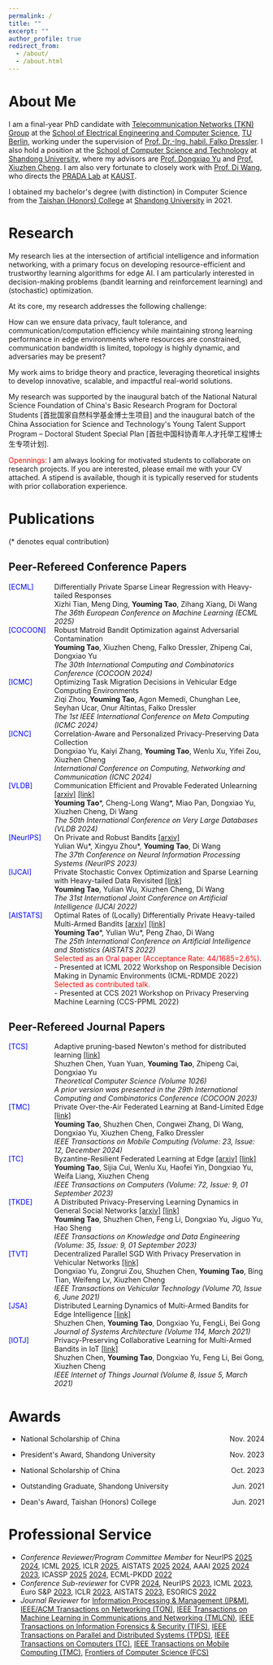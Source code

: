 ```yaml
---
permalink: /
title: ""
excerpt: ""
author_profile: true
redirect_from: 
  - /about/
  - /about.html
---
```


<!--
{% if site.google_scholar_stats_use_cdn %}
{% assign gsDataBaseUrl = "https://cdn.jsdelivr.net/gh/" | append: site.repository | append: "@" %}
{% else %}
{% assign gsDataBaseUrl = "https://raw.githubusercontent.com/" | append: site.repository | append: "/" %}
{% endif %}
{% assign url = gsDataBaseUrl | append: "google-scholar-stats/gs_data_shieldsio.json" %}
-->

<span class='anchor' id='about-me'></span>

# About Me

I am a final-year PhD candidate with [Telecommunication Networks (TKN) Group](https://www2.tkn.tu-berlin.de/) at the [School of Electrical Engineering and Computer Science](https://www.tu.berlin/eecs/), [TU Berlin](https://www.tu.berlin/), working under the supervision of [Prof. Dr.-Ing. habil. Falko Dressler](https://www2.tkn.tu-berlin.de/team/dressler/). I also hold a position at the [School of Computer Science and Technology](https://www.cs.sdu.edu.cn/) at [Shandong University](https://www.sdu.edu.cn/), where my advisors are [Prof. Dongxiao Yu](https://scholar.google.com/citations?user=hiQxuHYAAAAJ) and [Prof. Xiuzhen Cheng](https://scholar.google.com/citations?user=O1yGhH0AAAAJ). I am also very fortunate to closely work with [Prof. Di Wang](https://shao3wangdi.github.io/), who directs the [PRADA Lab](https://pradalab1.github.io/) at [KAUST](https://www.kaust.edu.sa/en/).

I obtained my bachelor's degree (with distinction) in Computer Science from the [Taishan (Honors) College](https://www.tsxt.sdu.edu.cn/) at [Shandong University](https://www.sdu.edu.cn/) in 2021.

<!-- My most recent cv can be found [here]() -->

# Research 

My research lies at the intersection of artificial intelligence and information networking, with a primary focus on developing resource-efficient and trustworthy learning algorithms for edge AI. I am particularly interested in decision-making problems (bandit learning and reinforcement learning) and (stochastic) optimization.

At its core, my research addresses the following challenge:

How can we ensure data privacy, fault tolerance, and communication/computation efficiency while maintaining strong learning performance in edge environments where resources are constrained, communication bandwidth is limited, topology is highly dynamic, and adversaries may be present?

My work aims to bridge theory and practice, leveraging theoretical insights to develop innovative, scalable, and impactful real-world solutions.

My research was supported by the inaugural batch of the National Natural Science Foundation of China's Basic Research Program for Doctoral Students [首批国家自然科学基金博士生项目] and the inaugural batch of the China Association for Science and Technology's Young Talent Support Program – Doctoral Student Special Plan [首批中国科协青年人才托举工程博士生专项计划].

<span style="color: red;">Opennings:</span> I am always looking for motivated students to collaborate on research projects. If you are interested, please email me with your CV attached. A stipend is available, though it is typically reserved for students with prior collaboration experience.


# Publications  

(\* denotes equal contribution)

## Peer-Refereed Conference Papers

<ul style="list-style: none; padding-left: 0;">
  <li style="display: table-row; margin-bottom: 10px;">
    <span style="display: table-cell; color: blue; width: 90px; vertical-align: top; text-align: left;">[ECML]</span>
    <div style="display: table-cell; text-align: left;">
      Differentially Private Sparse Linear Regression with Heavy-tailed Responses  
      <br>Xizhi Tian, Meng Ding, <strong>Youming Tao</strong>, Zihang Xiang, Di Wang  
      <br><em>The 36th European Conference on Machine Learning (ECML 2025)</em>
    </div>
  </li>
  <li style="display: table-row; margin-bottom: 10px;">
    <span style="display: table-cell; color: blue; width: 90px; vertical-align: top; text-align: left;">[COCOON]</span>
    <div style="display: table-cell; text-align: left;">
      Robust Matroid Bandit Optimization against Adversarial Contamination  
      <br><strong>Youming Tao</strong>, Xiuzhen Cheng, Falko Dressler, Zhipeng Cai, Dongxiao Yu  
      <br><em>The 30th International Computing and Combinatorics Conference (COCOON 2024)</em>
    </div>
  </li>
  <li style="display: table-row; margin-bottom: 10px;">
    <span style="display: table-cell; color: blue; width: 90px; vertical-align: top; text-align: left;">[ICMC]</span>
    <div style="display: table-cell; text-align: left;">
      Optimizing Task Migration Decisions in Vehicular Edge Computing Environments  
      <br>Ziqi Zhou, <strong>Youming Tao</strong>, Agon Memedi, Chunghan Lee, Seyhan Ucar, Onur Altintas, Falko Dressler  
      <br><em>The 1st IEEE International Conference on Meta Computing (ICMC 2024)</em>
    </div>
  </li>
  <li style="display: table-row; margin-bottom: 10px;">
    <span style="display: table-cell; color: blue; width: 90px; vertical-align: top; text-align: left;">[ICNC]</span>
    <div style="display: table-cell; text-align: left;">
      Correlation-Aware and Personalized Privacy-Preserving Data Collection  
      <br>Dongxiao Yu, Kaiyi Zhang, <strong>Youming Tao</strong>, Wenlu Xu, Yifei Zou, Xiuzhen Cheng  
      <br><em>International Conference on Computing, Networking and Communication (ICNC 2024)</em>
    </div>
  </li>
  <li style="display: table-row; margin-bottom: 10px;">
    <span style="display: table-cell; color: blue; width: 90px; vertical-align: top; text-align: left;">[VLDB]</span>
    <div style="display: table-cell; text-align: left;">
      Communication Efficient and Provable Federated Unlearning <a href="https://arxiv.org/abs/2401.11018">[arxiv]</a> <a href="https://www.vldb.org/pvldb/vol17/p1119-wang.pdf">[link]</a>  
      <br><strong>Youming Tao</strong>*, Cheng-Long Wang*, Miao Pan, Dongxiao Yu, Xiuzhen Cheng, Di Wang  
      <br><em>The 50th International Conference on Very Large Databases (VLDB 2024)</em>
    </div>
  </li>
  <li style="display: table-row; margin-bottom: 10px;">
    <span style="display: table-cell; color: blue; width: 90px; vertical-align: top; text-align: left;">[NeurIPS]</span>
    <div style="display: table-cell; text-align: left;">
      On Private and Robust Bandits <a href="https://arxiv.org/pdf/2302.02526.pdf">[arxiv]</a>  
      <br>Yulian Wu*, Xingyu Zhou*, <strong>Youming Tao</strong>, Di Wang  
      <br><em>The 37th Conference on Neural Information Processing Systems (NeurIPS 2023)</em>
    </div>
  </li>
  <li style="display: table-row; margin-bottom: 10px;">
    <span style="display: table-cell; color: blue; width: 90px; vertical-align: top; text-align: left;">[IJCAI]</span>
    <div style="display: table-cell; text-align: left;">
      Private Stochastic Convex Optimization and Sparse Learning with Heavy-tailed Data Revisited <a href="https://www.ijcai.org/proceedings/2022/548">[link]</a>  
      <br><strong>Youming Tao</strong>, Yulian Wu, Xiuzhen Cheng, Di Wang  
      <br><em>The 31st International Joint Conference on Artificial Intelligence (IJCAI 2022)</em>
    </div>
  </li>
  <li style="display: table-row; margin-bottom: 10px;">
    <span style="display: table-cell; color: blue; width: 90px; vertical-align: top; text-align: left;">[AISTATS]</span>
    <div style="display: table-cell; text-align: left;">
      Optimal Rates of (Locally) Differentially Private Heavy-tailed Multi-Armed Bandits <a href="https://arxiv.org/abs/2106.02575">[arxiv]</a> <a href="https://proceedings.mlr.press/v151/tao22a.html">[link]</a>  
      <br><strong>Youming Tao</strong>*, Yulian Wu*, Peng Zhao, Di Wang  
      <br><em>The 25th International Conference on Artificial Intelligence and Statistics (AISTATS 2022)</em>  
      <br><span style="color: red;">Selected as an Oral paper (Acceptance Rate: 44/1685=2.6%)</span>.  
      <br>- Presented at ICML 2022 Workshop on Responsible Decision Making in Dynamic Environments (ICML-RDMDE 2022)  
      <br><span style="color: red;">Selected as contributed talk.</span>  
      <br>- Presented at CCS 2021 Workshop on Privacy Preserving Machine Learning (CCS-PPML 2022)
    </div>
  </li>
</ul>

## Peer-Refereed Journal Papers

<ul style="list-style: none; padding-left: 0;">
  <li style="display: table-row; margin-bottom: 10px;">
    <span style="display: table-cell; color: blue; width: 90px; vertical-align: top; text-align: left;">[TCS]</span>
    <div style="display: table-cell; text-align: left;">
      Adaptive pruning-based Newton's method for distributed learning <a href="https://www.sciencedirect.com/science/article/pii/S0304397524006042">[link]</a>  
      <br>Shuzhen Chen, Yuan Yuan, <strong>Youming Tao</strong>, Zhipeng Cai, Dongxiao Yu  
      <br><em>Theoretical Computer Science (Volume 1026)</em>  
      <br><em>A prior version was presented in the 29th International Computing and Combinatorics Conference (COCOON 2023)</em>
    </div>
  </li>
  <li style="display: table-row; margin-bottom: 10px;">
    <span style="display: table-cell; color: blue; width: 90px; vertical-align: top; text-align: left;">[TMC]</span>
    <div style="display: table-cell; text-align: left;">
      Private Over-the-Air Federated Learning at Band-Limited Edge <a href="https://ieeexplore.ieee.org/abstract/document/10552080">[link]</a>  
      <br><strong>Youming Tao</strong>, Shuzhen Chen, Congwei Zhang, Di Wang, Dongxiao Yu, Xiuzhen Cheng, Falko Dressler  
      <br><em>IEEE Transactions on Mobile Computing (Volume: 23, Issue: 12, December 2024)</em>
    </div>
  </li>
  <li style="display: table-row; margin-bottom: 10px;">
    <span style="display: table-cell; color: blue; width: 90px; vertical-align: top; text-align: left;">[TC]</span>
    <div style="display: table-cell; text-align: left;">
      Byzantine-Resilient Federated Learning at Edge <a href="https://arxiv.org/abs/2303.10434">[arxiv]</a> <a href="https://ieeexplore.ieee.org/abstract/document/10070815">[link]</a>  
      <br><strong>Youming Tao</strong>, Sijia Cui, Wenlu Xu, Haofei Yin, Dongxiao Yu, Weifa Liang, Xiuzhen Cheng  
      <br><em>IEEE Transactions on Computers (Volume: 72, Issue: 9, 01 September 2023)</em>
    </div>
  </li>
  <li style="display: table-row; margin-bottom: 10px;">
    <span style="display: table-cell; color: blue; width: 90px; vertical-align: top; text-align: left;">[TKDE]</span>
    <div style="display: table-cell; text-align: left;">
      A Distributed Privacy-Preserving Learning Dynamics in General Social Networks <a href="https://arxiv.org/pdf/2011.09845v2.pdf">[arxiv]</a> <a href="https://ieeexplore.ieee.org/document/10035414">[link]</a>  
      <br><strong>Youming Tao</strong>, Shuzhen Chen, Feng Li, Dongxiao Yu, Jiguo Yu, Hao Sheng  
      <br><em>IEEE Transactions on Knowledge and Data Engineering (Volume: 35, Issue: 9, 01 September 2023)</em>
    </div>
  </li>
  <li style="display: table-row; margin-bottom: 10px;">
    <span style="display: table-cell; color: blue; width: 90px; vertical-align: top; text-align: left;">[TVT]</span>
    <div style="display: table-cell; text-align: left;">
      Decentralized Parallel SGD With Privacy Preservation in Vehicular Networks <a href="https://ieeexplore.ieee.org/abstract/document/9374104">[link]</a>  
      <br>Dongxiao Yu, Zongrui Zou, Shuzhen Chen, <strong>Youming Tao</strong>, Bing Tian, Weifeng Lv, Xiuzhen Cheng  
      <br><em>IEEE Transactions on Vehicular Technology (Volume 70, Issue 6, June 2021)</em>
    </div>
  </li>
  <li style="display: table-row; margin-bottom: 10px;">
    <span style="display: table-cell; color: blue; width: 90px; vertical-align: top; text-align: left;">[JSA]</span>
    <div style="display: table-cell; text-align: left;">
      Distributed Learning Dynamics of Multi-Armed Bandits for Edge Intelligence <a href="https://www.sciencedirect.com/science/article/abs/pii/S1383762120301806">[link]</a>  
      <br>Shuzhen Chen, <strong>Youming Tao</strong>, Dongxiao Yu, FengLi, Bei Gong  
      <br><em>Journal of Systems Architecture (Volume 114, March 2021)</em>
    </div>
  </li>
  <li style="display: table-row; margin-bottom: 10px;">
    <span style="display: table-cell; color: blue; width: 90px; vertical-align: top; text-align: left;">[IOTJ]</span>
    <div style="display: table-cell; text-align: left;">
      Privacy-Preserving Collaborative Learning for Multi-Armed Bandits in IoT <a href="https://ieeexplore.ieee.org/abstract/document/9165854">[link]</a>  
      <br>Shuzhen Chen, <strong>Youming Tao</strong>, Dongxiao Yu, Feng Li, Bei Gong, Xiuzhen Cheng  
      <br><em>IEEE Internet of Things Journal (Volume 8, Issue 5, March 2021)</em>
    </div>
  </li>
</ul>

# Awards
- <p style="text-align:left;">
  National Scholarship of China
  <span style="float:right;">
  Nov. 2024
  </span>
  </p>
- <p style="text-align:left;">
  President's Award, Shandong University
  <span style="float:right;">
  Nov. 2023
  </span>
  </p>
- <p style="text-align:left;">
  National Scholarship of China
  <span style="float:right;">
  Oct. 2023
  </span>
  </p>
- <p style="text-align:left;">
  Outstanding Graduate, Shandong University
  <span style="float:right;">
  Jun. 2021
  </span>
  </p>
- <p style="text-align:left;">
  Dean's Award, Taishan (Honors) College
  <span style="float:right;">
  Jun. 2021
  </span>
  </p>



# Professional Service
- *Conference Reviewer/Program Committee Member* for NeurIPS [2025](https://neurips.cc/Conferences/2025) [2024](https://neurips.cc/Conferences/2024), ICML [2025](https://icml.cc/Conferences/2025), ICLR [2025](https://iclr.cc/Conferences/2025), AISTATS [2025](https://aistats.org/aistats2025/index.html) [2024](https://aistats.org/aistats2024/), AAAI [2025](https://aaai.org/conference/aaai/aaai-25/) [2024](https://aaai.org/aaai-conference/) [2023](https://aaai.org/Conferences/AAAI-23/), ICASSP [2025](https://2025.ieeeicassp.org/) [2024](https://2024.ieeeicassp.org/), ECML-PKDD [2022](https://2022.ecmlpkdd.org/)
- *Conference Sub-reviewer* for CVPR [2024](https://cvpr.thecvf.com/Conferences/2024), NeurIPS [2023](https://nips.cc/Conferences/2023), ICML [2023](https://icml.cc/Conferences/2023), Euro S&P [2023](https://www.ieee-security.org/TC/EuroSP2023/), ICLR [2023](https://iclr.cc/Conferences/2023), AISTATS [2023](http://aistats.org/aistats2023/), ESORICS [2022](https://esorics2022.compute.dtu.dk/index.html)
- *Journal Reviewer* for [Information Processing & Management (IP&M)](https://www.sciencedirect.com/journal/information-processing-and-management), [IEEE/ACM Transactions on Networking (TON)](https://sites.google.com/view/ieee-acm-ton/home), [IEEE Transactions on Machine Learning in Communications and Networking (TMLCN)](https://www.comsoc.org/publications/journals/ieee-tmlcn), [IEEE Transactions on Information Forensics & Security (TIFS)](https://ieeexplore.ieee.org/xpl/RecentIssue.jsp?punumber=10206), [IEEE Transactions on Parallel and Distributed Systems (TPDS)](https://www.computer.org/csdl/journal/td), [IEEE Transactions on Computers (TC)](https://www.computer.org/csdl/journal/tc), [IEEE Transactions on Mobile Computing (TMC)](https://www.computer.org/csdl/journal/tm), [Frontiers of Computer Science (FCS)](https://www.springer.com/journal/11704)


<!-- #  Educations
- *2019.06 - 2022.04 (now)*, Lorem ipsum dolor sit amet, consectetur adipiscing elit. Vivamus ornare aliquet ipsum, ac tempus justo dapibus sit amet. 
- *2015.09 - 2019.06*, Lorem ipsum dolor sit amet, consectetur adipiscing elit. Vivamus ornare aliquet ipsum, ac tempus justo dapibus sit amet. 

# Invited Talks
- *2021.06*, Lorem ipsum dolor sit amet, consectetur adipiscing elit. Vivamus ornare aliquet ipsum, ac tempus justo dapibus sit amet. 
- *2021.03*, Lorem ipsum dolor sit amet, consectetur adipiscing elit. Vivamus ornare aliquet ipsum, ac tempus justo dapibus sit amet.  \| [\[video\]](https://github.com/)

#  Internships
- *2019.05 - 2020.02*, [Lorem](https://github.com/), China.
-->
